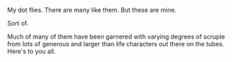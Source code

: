My dot flies. 
There are many like them. 
But these are mine. 

Sort of.

Much of many of them have been garnered with varying degrees of scruple from lots of generous and larger than life characters out there on the tubes. Here's to you all. 
